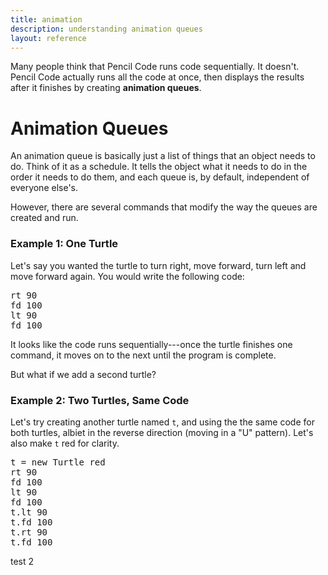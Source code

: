 ```yaml
---
title: animation
description: understanding animation queues
layout: reference
---
```


Many people think that Pencil Code runs code sequentially. It doesn't. Pencil Code actually runs all the code at once, then displays the results after it finishes by creating **animation queues**. 

# Animation Queues

An animation queue is basically just a list of things that an object needs to do. Think of it as a schedule. It tells the object what it needs to do in the order it needs to do them, and each queue is, by default, independent of everyone else's. 

However, there are several commands that modify the way the queues are created and run. 

### Example 1: One Turtle

Let's say you wanted the turtle to turn right, move forward, turn left and move forward again. You would write the following code: 

<pre class="examp">
rt 90
fd 100
lt 90
fd 100
</pre>

<script type="demo" width=220 height=220>
demo ->
  rt 90
  fd 100
  lt 90
  fd 100
</script>

It looks like the code runs sequentially---once the turtle finishes one command, it moves on to the next until the program is complete. 

But what if we add a second turtle?

### Example 2: Two Turtles, Same Code

Let's try creating another turtle named `t`, and using the the same code for both turtles, albiet in the reverse direction (moving in a "U" pattern). Let's also make `t` red for clarity. 

<pre class="examp">
t = new Turtle red
rt 90
fd 100
lt 90
fd 100
t.lt 90
t.fd 100
t.rt 90
t.fd 100
</pre>

test 2

<script type="demo" width=420 height=220>
setup ->
  t = null
  remove t
demo ->
  rt 90
  fd 100
  lt 90
  fd 100
  t = new Turtle red
  t.home()
  t.lt 90
  t.fd 100
  t.rt 90
  t.fd 100
</script>
